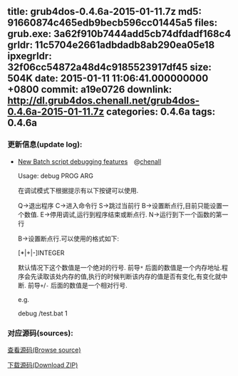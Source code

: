 title: grub4dos-0.4.6a-2015-01-11.7z
md5: 91660874c465edb9becb596cc01445a5
files:
  grub.exe: 3a62f910b7444add5cb74dfdadf168c4
  grldr: 11c5704e2661adbdadb8ab290ea05e18
  ipxegrldr: 32f06cc54872a48d4c9185523917df45
size: 504K
date: 2015-01-11 11:06:41.000000000 +0800
commit: a19e0726
downlink: http://dl.grub4dos.chenall.net/grub4dos-0.4.6a-2015-01-11.7z
categories: 0.4.6a
tags: 0.4.6a
---


### 更新信息(update log):
  * [New Batch script debugging features](https://github.com/chenall/grub4dos/commit/a19e0726a8ef2e3b77d9a41a5b3c46def7856492)　@[chenall](https://github.com/chenall)
    
    Usage:
    debug PROG ARG
    
    在调试模式下根据提示有以下按键可以使用.
    
    Q->退出程序
    C->进入命令行
    S->跳过当前行
    B->设置断点行,目前只能设置一个数值.
    E->停用调试,运行到程序结束或断点行.
    N->运行到下一个函数的第一行
    
    B->设置断点行.可以使用的格式如下:
    
    [*|+|-]INTEGER
    
    默认情况下这个数值是一个绝对的行号.
    前导`*`     后面的数值是一个内存地址.程序会先读取该处内存的值,执行的时候判断该内存的值是否有变化,有变化就中断.
    前导`+`/`-` 后面的数值是一个相对行号.
    
    e.g.
    
    debug /test.bat 1

### 对应源码(sources):
  [查看源码(Browse source)](https://github.com/chenall/grub4dos/tree/a19e0726a8ef2e3b77d9a41a5b3c46def7856492)

  [下载源码(Download ZIP)](https://github.com/chenall/grub4dos/archive/a19e0726a8ef2e3b77d9a41a5b3c46def7856492.zip)
